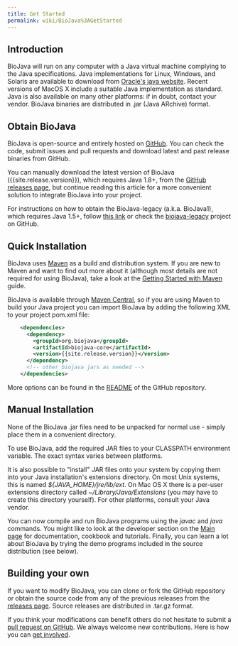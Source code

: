 ```yaml
---
title: Get Started
permalink: wiki/BioJava%3AGetStarted
---
```


Introduction
------------

BioJava will run on any computer with a Java virtual machine complying
to the Java specifications.
Java implementations for Linux, Windows, and Solaris are available to
download from [Oracle's java
website](http://www.oracle.com/technetwork/java/). Recent versions of
MacOS X include a suitable Java implementation as standard. Java is also
available on many other platforms: if in doubt, contact your vendor.
BioJava binaries are distributed in .jar (Java ARchive) format.

Obtain BioJava
--------------

BioJava is open-source and entirely hosted on [GitHub](https://github.com/biojava/biojava). You can check the code, submit issues and pull requests and download latest and past release binaries from GitHub.

You can manually download the latest version of BioJava ({{site.release.version}}), which requires Java 1.8+, from the [GitHub releases page](https://github.com/biojava/biojava/releases), but continue reading this article for a more convenient solution to integrate BioJava into your project.

For instructions on how to obtain the BioJava-legacy (a.k.a. BioJava1), which requires Java 1.5+, follow [this link](BioJava%3AGetStartedLegacy) or check the [biojava-legacy](https://github.com/biojava/biojava-legacy) project on GitHub.

Quick Installation
------------------

BioJava uses [Maven](http://maven.apache.org/) as a build and
distribution system. If you are new to Maven and want to find out more about it (although most details are not required for using BioJava), take a look at the
[Getting Started with
Maven](http://maven.apache.org/guides/getting-started/index.html) guide.

BioJava is available through [Maven Central](https://mvnrepository.com/artifact/org.biojava), so if you are using Maven to build your Java project you can import BioJava by adding the following XML to your project pom.xml file:

```xml
    <dependencies>
      <dependency>
        <groupId>org.biojava</groupId>
        <artifactId>biojava-core</artifactId>
        <version>{{site.release.version}}</version>
      </dependency>
      <!-- other biojava jars as needed -->
    </dependencies>
```

More options can be found in the [README](https://github.com/biojava/biojava) of the GitHub repository.


Manual Installation
-------------------

None of the BioJava .jar files need to be unpacked for normal use - simply
place them in a convenient directory.

To use BioJava, add the required JAR files to your CLASSPATH environment
variable. The exact syntax varies between platforms.

It is also possible to "install" JAR files onto your system by copying
them into your Java installation's extensions directory. On most Unix
systems, this is named *${JAVA\_HOME}/jre/lib/ext*. On Mac OS X there is
a per-user extensions directory called *~/Library/Java/Extensions* (you
may have to create this directory yourself). For other platforms,
consult your Java vendor.

You can now compile and run BioJava programs using the *javac* and
*java* commands. You might like to look at the developer section on the
[Main page](http://www.biojava.org/wiki/Main_Page) for documentation,
cookbook and tutorials. Finally, you can learn a lot about BioJava by
trying the demo programs included in the source distribution (see
below).

Building your own
-----------------

If you want to modify BioJava, you can clone or fork the GitHub repository or obtain the source code from any of the previous releases from the [releases page](https://github.com/biojava/biojava/releases).
Source releases are distributed in .tar.gz format.

If you think your modifications can benefit others do not hesitate to submit a [pull request on GitHub](https://github.com/biojava/biojava/pulls). We always welcome new contributions. Here is how you can [get involved]({{site.baseurl}}/getinvolved.html).
